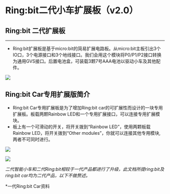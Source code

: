 ﻿# Ring:bit二代小车扩展板（v2.0）

## Ring:bit 二代扩展板
---

- Ring:bit扩展板是基于micro:bit的简易扩展电路板。从micro:bit主板引出3个IO口，3个电源接口和3个地线接口。我们会用这个模块将P0/P1/P2接口转换为通用GVS接口。后置电池盒，可装载3颗7号AAA电池以驱动小车及其他配件。

![](https://wiki-media-ef.oss-cn-hongkong.aliyuncs.com/docs/microbit/expansion-board/images/9hlUnYx.png)


## Ring:bit Car专用扩展版简介 


- Ring:bit Car专用扩展板是为了增加Ring:bit car的可扩展性而设计的一块专用扩展板。板载两颗Rainbow LED和一个专用扩展接口，可以连接专用扩展模块。
- 板上有一个可滑动的开关，将开关拨到“Rainbow LED”，使用两颗板载Rainbow LED，将开关拨到“Other modules”，你就可以连接其他专用模块,两者不可同时进行。

![](https://wiki-media-ef.oss-cn-hongkong.aliyuncs.com/docs/microbit/expansion-board/images/74l1cY4.png)

![](https://wiki-media-ef.oss-cn-hongkong.aliyuncs.com/docs/microbit/expansion-board/images/MVoGDx1.jpg)

*二代智能小车和二代Ring:bit相较于一代产品都进行了升级，此文档所提ring:bit及ring:bit car均为二代产品，以下不做赘述。*

*一代Ring:bit Car资料
